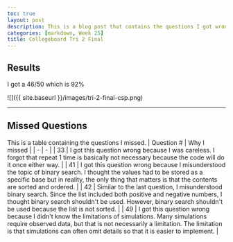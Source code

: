 ```yaml
---
toc: true
layout: post
description: This is a blog post that contains the questions I got wrong on the collegeboard final MC.
categories: [markdown, Week 25]
title: Collegeboard Tri 2 Final
---
```

## Results
I got a 46/50 which is 92%

![]({{ site.baseurl }}/images/tri-2-final-csp.png)


---

## Missed Questions
This is a table containing the questions I missed.
| Question # | Why I missed |
| - | - |
| 33 | I got this question wrong because I was careless. I forgot that repeat 1 time is basically not necessary because the code will do it once either way. |
| 41 | I got this question wrong because I misunderstood the topic of binary search. I thought the values had to be stored as a specific base but in reality, the only thing that matters is that the contents are sorted and ordered. |
| 42 | Similar to the last question, I misunderstood binary search. Since the list included both positive and negative numbers, I thought binary search shouldn't be used. However, binary search shouldn't be used because the list is not sorted. |
| 49 | I got this question wrong because I didn't know the limitations of simulations. Many simulations require observed data, but that is not necessarily a limitation. The limitation is that simulations can often omit details so that it is easier to implement. |